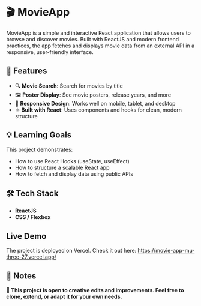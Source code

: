 # 🎬 MovieApp

MovieApp is a simple and interactive React application that allows users to browse and discover movies. Built with ReactJS and modern frontend practices, the app fetches and displays movie data from an external API in a responsive, user-friendly interface.

## 🚀 Features

- 🔍 **Movie Search**: Search for movies by title
- 🖼️ **Poster Display**: See movie posters, release years, and more
- 🧭 **Responsive Design**: Works well on mobile, tablet, and desktop
- ⚛️ **Built with React**: Uses components and hooks for clean, modern structure

## 💡 Learning Goals

This project demonstrates:

- How to use React Hooks (useState, useEffect)
- How to structure a scalable React app
- How to fetch and display data using public APIs
  
## 🛠️ Tech Stack

- **ReactJS**
- **CSS / Flexbox**
  
## Live Demo

The project is deployed on Vercel. Check it out here: https://movie-app-mu-three-27.vercel.app/ 

## 📌 Notes

**🤝 This project is open to creative edits and improvements. Feel free to clone, extend, or adapt it for your own needs.**

